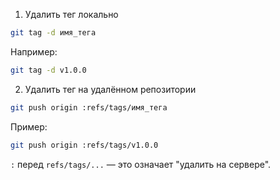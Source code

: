 1. Удалить тег локально
```bash
git tag -d имя_тега
```
Например:
```bash
git tag -d v1.0.0
```

2. Удалить тег на удалённом репозитории
```bash
git push origin :refs/tags/имя_тега
```
Пример:
```bash
git push origin :refs/tags/v1.0.0
```
 `:` перед `refs/tags/...` — это означает "удалить на сервере".

